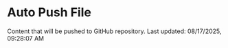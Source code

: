# Auto Push File

Content that will be pushed to GitHub repository.
Last updated: 08/17/2025, 09:28:07 AM